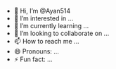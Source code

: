 - 👋 Hi, I’m @Ayan514
- 👀 I’m interested in ...
- 🌱 I’m currently learning ...
- 💞️ I’m looking to collaborate on ...
- 📫 How to reach me ...
- 😄 Pronouns: ...
- ⚡ Fun fact: ...

<!---
Ayan514/Ayan514 is a ✨ special ✨ repository because its `README.md` (this file) appears on your GitHub profile.
You can click the Preview link to take a look at your changes.
--->
